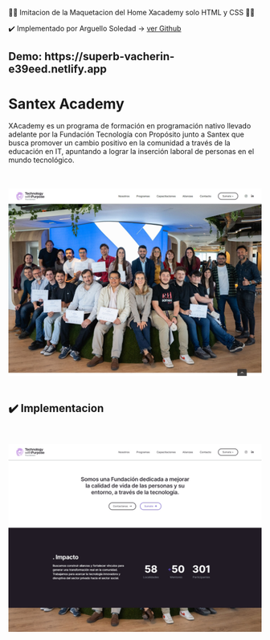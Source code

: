  🧑‍💻 Imitacion de la Maquetacion del Home Xacademy solo HTML y CSS  🧑‍💻
 
 ✔️ Implementado por Arguello Soledad -> [ver Github](https://github.com/sole-arguello)

<h2> Demo: https://superb-vacherin-e39eed.netlify.app </h2>

# Santex Academy


XAcademy es un programa de formación en programación nativo llevado adelante por la Fundación Tecnología con Propósito junto a Santex que busca promover un cambio positivo en la comunidad a través de la educación en IT, apuntando a lograr la inserción laboral de personas en el mundo tecnológico. 

<br><br>
<img src='./maquetacion/assets/readme/equipo.jpg'>
<br><br>
## ✔️ Implementacion
<br><br>
<img src='./maquetacion/assets/readme/page.jpg'>